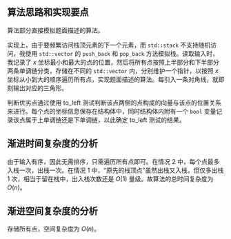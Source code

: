 ## 算法思路和实现要点

算法部分直接模拟题面描述的算法。

实现上，由于要频繁访问栈顶元素的下一个元素，而 `std::stack`  不支持随机访问，我使用 `std::vector` 的 `push_back` 和 `pop_back` 方法模拟栈。读取输入时，我记录了 $x$ 坐标最小和最大的点的位置，然后将所有点按照上半部分和下半部分两条单调链分类，存储在不同的 `std::vector` 内，分别维护一个指针，以按照 $x$ 坐标从小到大的顺序遍历所有点，实现题面描述的算法。每引入一条对角线，就即刻输出对应的三角形。

判断优劣点通过使用 to_left 测试判断该点两侧的点构成的向量与该点的位置关系来进行。每个点的坐标信息保存在结构体中，同时结构体内附有一个 `bool` 变量记录该点属于上单调链还是下单调链，以此确定 to_left 测试的结果。

## 渐进时间复杂度的分析

由于输入有序，因此无需排序，只需遍历所有点即可。在情况 2 中，每个点最多入栈一次，出栈一次。在情况 1 中，“原先的栈顶点”虽然出栈又入栈，但仅多出栈 1 次，相当于留在栈中，出入栈次数还是 $O(1)$ 量级。故算法的总时间复杂度为 $O(n)$。

## 渐进空间复杂度的分析

存储所有点，空间复杂度为 $O(n)$。